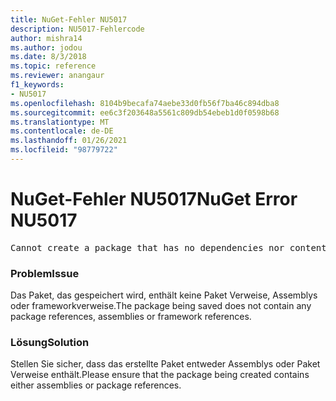 ```yaml
---
title: NuGet-Fehler NU5017
description: NU5017-Fehlercode
author: mishra14
ms.author: jodou
ms.date: 8/3/2018
ms.topic: reference
ms.reviewer: anangaur
f1_keywords:
- NU5017
ms.openlocfilehash: 8104b9becafa74aebe33d0fb56f7ba46c894dba8
ms.sourcegitcommit: ee6c3f203648a5561c809db54ebeb1d0f0598b68
ms.translationtype: MT
ms.contentlocale: de-DE
ms.lasthandoff: 01/26/2021
ms.locfileid: "98779722"
---
```

# <a name="nuget-error-nu5017"></a><span data-ttu-id="d7a6f-103">NuGet-Fehler NU5017</span><span class="sxs-lookup"><span data-stu-id="d7a6f-103">NuGet Error NU5017</span></span>
<pre>Cannot create a package that has no dependencies nor content.</pre>

### <a name="issue"></a><span data-ttu-id="d7a6f-104">Problem</span><span class="sxs-lookup"><span data-stu-id="d7a6f-104">Issue</span></span>

<span data-ttu-id="d7a6f-105">Das Paket, das gespeichert wird, enthält keine Paket Verweise, Assemblys oder frameworkverweise.</span><span class="sxs-lookup"><span data-stu-id="d7a6f-105">The package being saved does not contain any package references, assemblies or framework references.</span></span>


### <a name="solution"></a><span data-ttu-id="d7a6f-106">Lösung</span><span class="sxs-lookup"><span data-stu-id="d7a6f-106">Solution</span></span>

<span data-ttu-id="d7a6f-107">Stellen Sie sicher, dass das erstellte Paket entweder Assemblys oder Paket Verweise enthält.</span><span class="sxs-lookup"><span data-stu-id="d7a6f-107">Please ensure that the package being created contains either assemblies or package references.</span></span>

